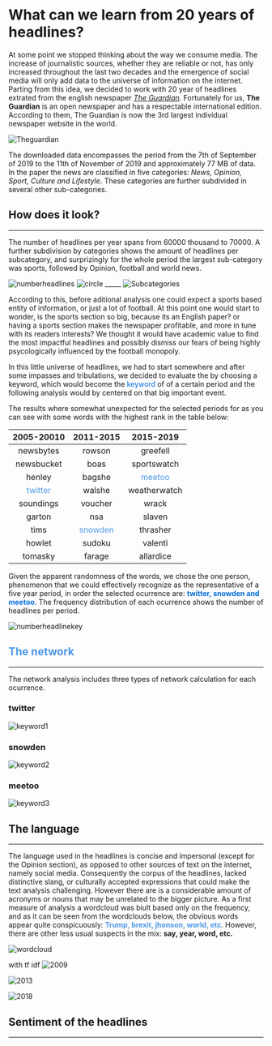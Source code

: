# What can we learn from 20 years of headlines?

At some point we stopped thinking about the way we consume media. The increase of journalistic sources, whether they are reliable or not, has only increased throughout the last two decades and the emergence of social media will only add data to the universe of information on the internet. 
Parting from this idea, we decided to work with 20 year of headlines extrated from the english newspaper *[The Guardian](https://www.theguardian.com/international)*. Fortunately for us, **The Guardian** is an open newspaper and has a respectable international edition. According to them, The Guardian is now the 3rd largest individual newspaper website in the world.

![Theguardian](Theguardian.jpg)

The downloaded data encompasses the period from the 7th of September of 2019 to the 11th of November of 2019 and approximately 77 MB of data. In the paper the news are classified in five categories: *News, Opinion, Sport, Culture and Lifestyle*. These categories are further subdivided in several other sub-categories.

## How does it look?
_____________________

The number of headlines per year spans from 60000 thousand to 70000. A further subdivision by categories shows the amount of headlines per subcategory, and surprizingly for the whole period the largest sub-category was sports, followed by Opinion, football and world news.

![numberheadlines](numberheadlines.png)                                                                            ![circle](circle.jpg) _____
![Subcategories](Subcategories.png)

According to this, before aditional analysis one could expect a sports based entity of information, or just a lot of football. At this point one would start to wonder, is the sports section so big, because its an English paper? or having a sports section makes the newspaper profitable, and more in tune with its readers interests?
We thought it would have academic value to find the most impactful headlines and possibly dismiss our fears of being highly psycologically influenced by the football monopoly.

In this little universe of headlines, we had to start somewhere and after some impasses and tribulations, we decided to evaluate the by choosing a keyword, which would become the <span style="color:#026ddd">keyword</span> of of a certain period and the following analysis would by centered on that big important event.

The results where somewhat unexpected for the selected periods for as you can see with some words with the highest rank in the table below:

| 2005-20010  | 2011-2015  | 2015-2019  |
|:-----------:|:----------:|:----------:|
|  newsbytes  |  rowson | greefell  |  
|  newsbucket |  boas | sportswatch  |  
| henley  |  bagshe |<span style="color:#4d98e7">meetoo</span> |    
| <span style="color:#4d98e7">twitter</span>  | walshe  | weatherwatch  | 
|  soundings | voucher  | wrack  |
|  garton | nsa  | slaven  |
| tims  | <span style="color:#4d98e7">snowden</span>  | thrasher  |   
| howlet  |  sudoku | valenti  |
|  tomasky | farage  | allardice  | 

Given the apparent randomness of the words, we chose the one person, phenomenon that we could effectively recognize as the representative of a five year period, in order the selected ocurrence are: **<span style="color:#026ddd">twitter, snowden and meetoo</span>**. The frequency distribution of each ocurrence shows the number of headlines per period.

![numberheadlinekey](numberheadlinekey.png)

## <span style="color:#4d98e7">The network</span>
________________

The network analysis includes three types of network calculation for each ocurrence.


### twitter
![keyword1](keyword1.png)



### snowden
![keyword2](keyword2.png)



### meetoo
![keyword3](keyword3.png)


## The language
_______________

The language used in the headlines is concise and impersonal (except for the Opinion section), as opposed to other sources of text on the internet, namely social media. Consequently the corpus of the headlines, lacked distinctive slang, or culturally accepted expressions that could make the text analysis challenging. However there are is a considerable amount of acronyms or nouns that may be unrelated to the bigger picture.
As a first measure of analysis a wordcloud was biult based only on the frequency, and as it can be seen from the wordclouds below, the obvious words appear quite conspicuously: **<span style="color:#4d98e7">Trump, brexit, jhonson, world, etc</span>**. However, there are other less usual suspects in the mix: **say, year, word, etc.**

![wordcloud](wordcloud.png)


with tf idf
 ![2009](2009.png)
 
 ![2013](2013.png)
 
 ![2018](2018.png)

## Sentiment of the headlines
_____________________________





